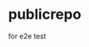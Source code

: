 # publicrepo
for e2e test

































































































































































































































































































































































































































































































































































































































































































































































































































































































































































































































































































































































































































































































































































































































































































































































































































































































































































































































































































































































































































































































































































































































































































































